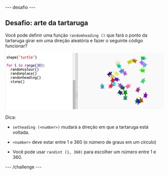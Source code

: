 \--- desafio \---

## Desafio: arte da tartaruga

Você pode definir uma função `randomheading ()` que fará o ponto da tartaruga girar em uma direção aleatória e fazer o seguinte código funcionar?

![screenshot](images/modern-turtle-art.png)

Dica:

- `setheading (<number>)` mudará a direção em que a tartaruga está voltada.

- `<number>` deve estar entre 1 e 360 ​​(o número de graus em um círculo)

- Você pode usar `randint (1, 360)` para escolher um número entre 1 e 360.

\--- /challenge \---
